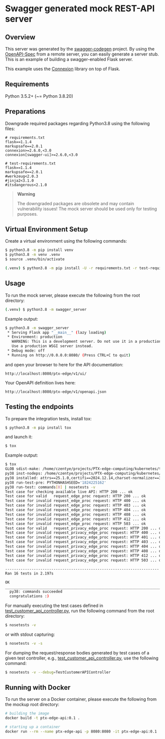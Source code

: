 # Swagger generated mock REST-API server

## Overview
This server was generated by the [swagger-codegen](https://github.com/swagger-api/swagger-codegen) project. By using the
[OpenAPI-Spec](https://github.com/swagger-api/swagger-core/wiki) from a remote server, you can easily generate a server stub.  This
is an example of building a swagger-enabled Flask server.

This example uses the [Connexion](https://github.com/zalando/connexion) library on top of Flask.

## Requirements
Python 3.5.2+ (~= Python 3.8.20)

## Preparations
Downgrade required packages regarding Python3.8 using the following files:
```pycon
# requirements.txt
flask==1.1.4
markupsafe==2.0.1
connexion>=2.6.0,<3.0
connexion[swagger-ui]>=2.6.0,<3.0
```
```pycon
# test-requirements.txt
flask==1.1.4
markupsafe==2.0.1
#werkzeug<2.0.3
#jinja2<3.1.0
#itsdangerous<2.1.0
```
> **Warning**
> 
> The downgraded packages are obsolete and may contain vulnerability issues!
> The mock server should be used only for testing purposes.

## Virtual Environment Setup

Create a virtual environment using the following commands:

```bash
$ python3.8 -m pip install venv
$ python3.8 -m venv .venv
$ source .venv/bin/activate

(.venv) $ python3.8 -m pip install -U -r requirements.txt -r test-requirements.txt
```

## Usage
To run the mock server, please execute the following from the root directory:
```bash
(.venv) $ python3.8 -m swagger_server
```

Example output:
```bash
$ python3.8 -m swagger_server
 * Serving Flask app "__main__" (lazy loading)
 * Environment: production
   WARNING: This is a development server. Do not use it in a production deployment.
   Use a production WSGI server instead.
 * Debug mode: off
 * Running on http://0.0.0.0:8080/ (Press CTRL+C to quit)
```

and open your browser to here for the API documentation:
```
http://localhost:8080/ptx-edge/v1/ui/
```

Your OpenAPI definition lives here:
```
http://localhost:8080/ptx-edge/v1/openapi.json
```

## Testing the endpoints
To prepare the integration tests, install tox:
```bash
$ python3.8 -m pip install tox
```

and launch it:
```bash
$ tox
```

Example output:
```bash
$ tox
GLOB sdist-make: /home/czentye/projects/PTX-edge-computing/kubernetes/test/mock-api/setup.py
py38 inst-nodeps: /home/czentye/projects/PTX-edge-computing/kubernetes/test/mock-api/.tox/.tmp/package/1/swagger_server-1.0.0.zip
py38 installed: attrs==25.1.0,certifi==2024.12.14,charset-normalizer==3.4.1,click==7.1.2,clickclick==20.10.2,connexion==2.14.2,coverage==7.6.1,distlib==0.3.9,filelock==3.16.1,Flask==1.1.4,Flask-Testing==0.8.0,idna==3.10,importlib_resources==6.4.5,inflection==0.5.1,itsdangerous==1.1.0,Jinja2==2.11.3,jsonschema==4.23.0,jsonschema-specifications==2023.12.1,MarkupSafe==2.0.1,nose==1.3.7,packaging==24.2,pkgutil_resolve_name==1.3.10,platformdirs==4.3.6,pluggy==1.5.0,py==1.11.0,python-dateutil==2.6.0,PyYAML==6.0.2,randomize==0.14,referencing==0.35.1,requests==2.32.3,rpds-py==0.20.1,six==1.17.0,swagger-ui-bundle==0.0.9,swagger_server @ file:///home/czentye/projects/PTX-edge-computing/kubernetes/test/mock-api/.tox/.tmp/package/1/swagger_server-1.0.0.zip#sha256=4d6d3e2757bc8dfb4ce8fc1da6d5ed7975c6e148b7b8b8869d5a7735c6696634,toml==0.10.2,tox==3.20.1,urllib3==2.2.3,virtualenv==20.29.1,Werkzeug==1.0.1,zipp==3.20.2
py38 run-test-pre: PYTHONHASHSEED='1824225162'
py38 run-test: commands[0] | nosetests -v
Test case for checking available live API: HTTP 200 ... ok
Test case for valid   request_edge_proc request: HTTP 200 ... ok
Test case for invalid request_edge_proc request: HTTP 400 ... ok
Test case for invalid request_edge_proc request: HTTP 403 ... ok
Test case for invalid request_edge_proc request: HTTP 404 ... ok
Test case for invalid request_edge_proc request: HTTP 408 ... ok
Test case for invalid request_edge_proc request: HTTP 412 ... ok
Test case for invalid request_edge_proc request: HTTP 503 ... ok
Test case for valid   request_privacy_edge_proc request: HTTP 200 ... ok
Test case for invalid request_privacy_edge_proc request: HTTP 400 ... ok
Test case for invalid request_privacy_edge_proc request: HTTP 401 ... ok
Test case for invalid request_privacy_edge_proc request: HTTP 403 ... ok
Test case for invalid request_privacy_edge_proc request: HTTP 404 ... ok
Test case for invalid request_privacy_edge_proc request: HTTP 408 ... ok
Test case for invalid request_privacy_edge_proc request: HTTP 412 ... ok
Test case for invalid request_privacy_edge_proc request: HTTP 503 ... ok

----------------------------------------------------------------------
Ran 16 tests in 2.197s

OK
_____________________________________________________________________________________________________ summary _____________________________________________________________________________________________________
  py38: commands succeeded
  congratulations :)
```

For manually executing the test cases defined in
[test_customer_api_controller.py](swagger_server%2Ftest%2Ftest_customer_api_controller.py),
run the following command from the root directory:
```bash
$ nosetests -v
```
or with stdout capturing:
```bash
$ nosetests -v -s
```

For dumping the request/response bodies generated by test cases of a
given test controller, e.g.,
[test_customer_api_controller.py](swagger_server%2Ftest%2Ftest_customer_api_controller.py),
use the following command:
```bash
$ nosetests -v --debug=TestCustomerAPIController
```

## Running with Docker
To run the server on a Docker container, please execute the following from the mockup root directory:

```bash
# building the image
docker build -t ptx-edge-api:0.1 .

# starting up a container
docker run --rm --name ptx-edge-api -p 8080:8080 -it ptx-edge-api:0.1
```